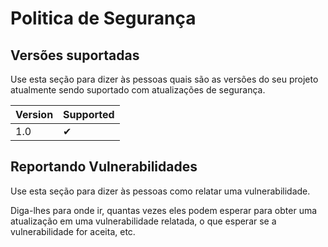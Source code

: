 # Politica de Segurança

## Versões suportadas

Use esta seção para dizer às pessoas quais são as versões do seu projeto atualmente sendo suportado com atualizações de segurança.

| Version | Supported          |
| ------- | ------------------ |
| 1.0  | ✔ |

## Reportando Vulnerabilidades

Use esta seção para dizer às pessoas como relatar uma vulnerabilidade.

Diga-lhes para onde ir, quantas vezes eles podem esperar para obter uma atualização em uma vulnerabilidade relatada, o que esperar se a vulnerabilidade for aceita, etc.
